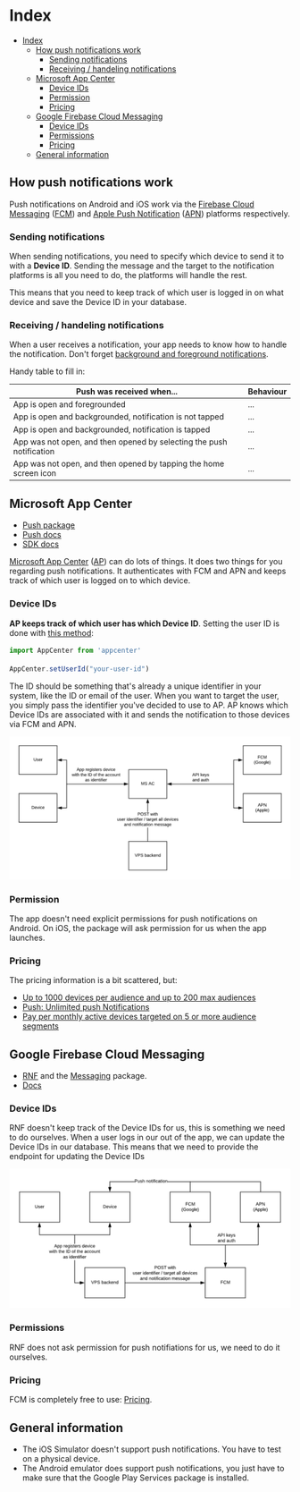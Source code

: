 # Index
- [Index](#index)
  - [How push notifications work](#how-push-notifications-work)
    - [Sending notifications](#sending-notifications)
    - [Receiving / handeling notifications](#receiving--handeling-notifications)
  - [Microsoft App Center](#microsoft-app-center)
    - [Device IDs](#device-ids)
    - [Permission](#permission)
    - [Pricing](#pricing)
  - [Google Firebase Cloud Messaging](#google-firebase-cloud-messaging)
    - [Device IDs](#device-ids-1)
    - [Permissions](#permissions)
    - [Pricing](#pricing-1)
  - [General information](#general-information)

## How push notifications work

Push notifications on Android and iOS work via the [Firebase Cloud Messaging](https://firebase.google.com/docs/cloud-messaging) ([FCM](https://firebase.google.com/docs/cloud-messaging)) and [Apple Push Notification](https://developer.apple.com/notifications/) ([APN](https://developer.apple.com/notifications/)) platforms respectively. 

### Sending notifications

When sending notifications, you need to specify which device to send it to with a **Device ID**. Sending the message and the target to the notification platforms is all you need to do, the platforms will handle the rest.

This means that you need to keep track of which user is logged in on what device and save the Device ID in your database.

### Receiving / handeling notifications

When a user receives a notification, your app needs to know how to handle the notification. Don't forget [background and foreground notifications](https://firebase.google.com/docs/cloud-messaging/android/receive).

Handy table to fill in:

Push was received when... | Behaviour
--- | ---
App is open and foregrounded | ...
App is open and backgrounded, notification is not tapped	| ...
App is open and backgrounded, notification is tapped	| ...
App was not open, and then opened by selecting the push notification	| ...
App was not open, and then opened by tapping the home screen icon	| ...

## Microsoft App Center

- [Push package](https://www.npmjs.com/package/appcenter-push)
- [Push docs](https://docs.microsoft.com/en-us/appcenter/sdk/push/react-native-android)
- [SDK docs](https://docs.microsoft.com/en-us/appcenter/sdk/)

[Microsoft App Center](https://docs.microsoft.com/en-us/appcenter/) ([AP](https://docs.microsoft.com/en-us/appcenter/)) can do lots of things. It does two things for you regarding push notifications. It authenticates with FCM and APN and keeps track of which user is logged on to which device.

### Device IDs

**AP keeps track of which user has which Device ID**. Setting the user ID is done with [this method](https://docs.microsoft.com/en-us/appcenter/sdk/other-apis/react-native#identify-users):

```js
import AppCenter from 'appcenter'

AppCenter.setUserId("your-user-id")
```

The ID should be something that's already a unique identifier in your system, like the ID or email of the user. When you want to target the user, you simply pass the identifier you've decided to use to AP. AP knows which Device IDs are associated with it and sends the notification to those devices via FCM and APN.

![](./images/msap-push-notifications.png)

### Permission

The app doesn't need explicit permissions for push notifications on Android. On iOS, the package will ask permission for us when the app launches.

### Pricing

The pricing information is a bit scattered, but:

- [Up to 1000 devices per audience and up to 200 max audiences](https://visualstudio.microsoft.com/app-center/pricing/)
- [Push: Unlimited push Notifications](https://docs.microsoft.com/en-us/appcenter/general/pricing)
- [Pay per monthly active devices targeted on 5 or more audience segments](https://azure.com/e/29b2794c2ffe4c6b91319355ac88ae47)

## Google Firebase Cloud Messaging

- [RNF]([@react-native-firebase/app](https://www.npmjs.com/package/@react-native-firebase/app)) and the [Messaging](https://www.npmjs.com/package/@react-native-firebase/messaging) package.
- [Docs](https://github.com/invertase/react-native-firebase/tree/master/packages/messaging)

### Device IDs

RNF doesn't keep track of the Device IDs for us, this is something we need to do ourselves. When a user logs in our out of the app, we can update the Device IDs in our database. This means that we need to provide the endpoint for updating the Device IDs

![](./images/fcm-push-notifications.png)

### Permissions

RNF does not ask permission for push notifiations for us, we need to do it ourselves.

### Pricing

FCM is completely free to use: [Pricing](https://firebase.google.com/pricing).

## General information

- The iOS Simulator doesn't support push notifications. You have to test on a physical device.
- The Android emulator does support push notifications, you just have to make sure that the Google Play Services package is installed.